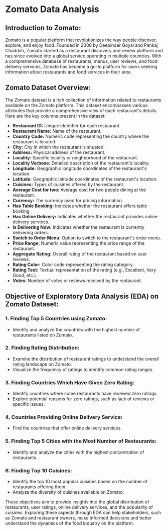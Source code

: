 # **Zomato Data Analysis**

## Introduction to Zomato:

Zomato is a popular platform that revolutionizes the way people discover, explore, and enjoy food. Founded in 2008 by Deepinder Goyal and Pankaj Chaddah, Zomato started as a restaurant discovery and review platform and has since evolved into a global service operating in multiple countries. With a comprehensive database of restaurants, menus, user reviews, and food delivery services, Zomato has become a go-to platform for users seeking information about restaurants and food services in their area.

## Zomato Dataset Overview:

The Zomato dataset is a rich collection of information related to restaurants available on the Zomato platform. This dataset encompasses various attributes that provide a comprehensive view of each restaurant's details. Here are the key columns present in the dataset:

- **Restaurant ID:** Unique identifier for each restaurant.
- **Restaurant Name:** Name of the restaurant.
- **Country Code:** Numeric code representing the country where the restaurant is located.
- **City:** City in which the restaurant is situated.
- **Address:** Physical address of the restaurant.
- **Locality:** Specific locality or neighborhood of the restaurant.
- **Locality Verbose:** Detailed description of the restaurant's locality.
- **Longitude:** Geographic longitude coordinates of the restaurant's location.
- **Latitude:** Geographic latitude coordinates of the restaurant's location.
- **Cuisines:** Types of cuisines offered by the restaurant.
- **Average Cost for two:** Average cost for two people dining at the restaurant.
- **Currency:** The currency used for pricing information.
- **Has Table Booking:** Indicates whether the restaurant offers table booking.
- **Has Online Delivery:** Indicates whether the restaurant provides online delivery services.
- **Is Delivering Now:** Indicates whether the restaurant is currently delivering orders.
- **Switch to Order Menu:** Option to switch to the restaurant's order menu.
- **Price Range:** Numeric value representing the price range of the restaurant.
- **Aggregate Rating:** Overall rating of the restaurant based on user reviews.
- **Rating Color:** Color code representing the rating category.
- **Rating Text:** Textual representation of the rating (e.g., Excellent, Very Good, etc.).
- **Votes:** Number of votes or reviews received by the restaurant.

## Objective of Exploratory Data Analysis (EDA) on Zomato Dataset:

### 1. Finding Top 5 Countries using Zomato:

- Identify and analyze the countries with the highest number of restaurants listed on Zomato.

### 2. Finding Rating Distribution:

- Examine the distribution of restaurant ratings to understand the overall rating landscape on Zomato.
- Visualize the frequency of ratings to identify common rating ranges.

### 3. Finding Countries Which Have Given Zero Rating:

- Identify countries where some restaurants have received zero ratings.
- Explore potential reasons for zero ratings, such as lack of reviews or specific issues.

### 4. Countries Providing Online Delivery Service:

- Find the countries that offer online delivery services.

### 5. Finding Top 5 Cities with the Most Number of Restaurants:

- Identify and analyze the cities with the highest concentration of restaurants.

### 6. Finding Top 10 Cuisines:

- Identify the top 10 most popular cuisines based on the number of restaurants offering them.
- Analyze the diversity of cuisines available on Zomato.

These objectives aim to provide insights into the global distribution of restaurants, user ratings, online delivery services, and the popularity of cuisines. Exploring these aspects through EDA can help stakeholders, such as Zomato and restaurant owners, make informed decisions and better understand the dynamics of the food industry on the platform.
